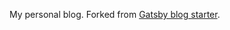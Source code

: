 My personal blog. Forked from [Gatsby blog starter](https://github.com/gatsbyjs/gatsby-starter-blog).